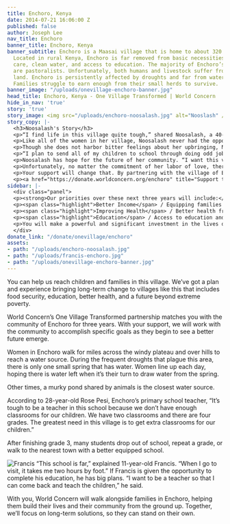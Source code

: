 ```yaml
---
title: Enchoro, Kenya
date: 2014-07-21 16:06:00 Z
published: false
author: Joseph Lee
nav_title: Enchoro
banner_title: Enchoro, Kenya
banner_subtitle: Enchoro is a Maasai village that is home to about 320 residents.
  Located in rural Kenya, Enchoro is far removed from basic necessities like health
  care, clean water, and access to education. The majority of Enchoro’s residents
  are pastoralists. Unfortunately, both humans and livestock suffer from the difficult
  land. Enchoro is persistently affected by droughts and far from watering sources.
  Families struggle to earn enough from their small herds to survive.
banner_image: "/uploads/onevillage-enchoro-banner.jpg"
head_title: Enchoro, Kenya - One Village Transformed | World Concern
hide_in_nav: 'true'
story: 'true'
story_image: <img src="/uploads/enchoro-noosalash.jpg" alt="Nooslash" />
story_copy: |-
  <h3>Noosalash's Story</h3>
  <p>“I find life in this village quite tough,” shared Noosalash, a 40-year-old mother of eight who lives in Enchoro. “There is no water and often there are droughts. The latter part of last year only one spring had water. Everyone was coming to draw water there. So I went without water—even for my children—for two days.” </p>
  <p>Like all of the women in her village, Noosalash never had the opportunity to receive a proper education. Noosalash was married by the age of 10 and immediately transitioned into the role of motherhood. Her childhood was cut short for a life of responsibility no young girl should be forced into. </p>
  <p>Though she does not harbor bitter feelings about her upbringing, Noosalash believes in something more for her children. </p>
  <p>“I plan to send all of my children to school through doing odd jobs—making beads, selling my livestock, and other types of casual labor,” declared Noosalash. </p>
  <p>Noosalash has hope for the future of her community. “I want this village to develop. I want us to have a school,” she said. </p>
  <p>Unfortunately, no matter the commitment of her labor of love, there is a strong chance that Noosalash’s children will have to cut their education short. </p>
  <p>Your support will change that. By partnering with the village of Enchoro, you’ll help open up opportunities for her children to go to school, and for Noolash to earn enough income to support her family. You’ll change her future, and the future of this community.  </p>
  <p><a href="https://donate.worldconcern.org/enchoro" title="Support the Village of Enchoro" class="secondary button">Join the transformation today. </a></p>
sidebar: |-
  <div class="panel">
  <p><strong>Our priorities over these next three years will include:</strong></p>
  <p><span class="highlight">Better Income</span> / Equipping families to expand their livelihoods and earn sustainable incomes</p>
  <p><span class="highlight">Improving Health</span> / Better health from clean water, hygiene and sanitation</p>
  <p><span class="highlight">Education</span> / Access to education and hope for the future</p>
  <p>You will make a powerful and significant investment in the lives of struggling families. We need your support to reach the families of Enchoro with life-saving assistance.</p>
  </div>
donate_link: "/donate/onevillage/enchoro"
assets:
- path: "/uploads/enchoro-noosalash.jpg"
- path: "/uploads/francis-enchoro.jpg"
- path: "/uploads/onevillage-enchoro-banner.jpg"
---
```


You can help us reach children and families in this village. We’ve got a plan and experience bringing long-term change to villages like this that includes food security, education, better health, and a future beyond extreme poverty.

World Concern’s One Village Transformed partnership matches you with the community of Enchoro for three years. With your support, we will work with the community to accomplish specific goals as they begin to see a better future emerge.

Women in Enchoro walk for miles across the windy plateau and over hills to reach a water source. During the frequent droughts that plague this area, there is only one small spring that has water. Women line up each day, hoping there is water left when it’s their turn to draw water from the spring.

Other times, a murky pond shared by animals is the closest water source.

According to 28-year-old Rose Pesi, Enchoro’s primary school teacher, “It’s tough to be a teacher in this school because we don’t have enough classrooms for our children. We have two classrooms and there are four grades. The greatest need in this village is to get extra classrooms for our children.”

After finishing grade 3, many students drop out of school, repeat a grade, or walk to the nearest town with a better equipped school.

<img src="/uploads/francis-enchoro.jpg" alt="Francis" class="left medium-6" /> “This school is far,” explained 11-year-old Francis. “When I go to visit, it takes me two hours by foot.” If Francis is given the opportunity to complete his education, he has big plans. “I want to be a teacher so that I can come back and teach the children,” he said.

With you, World Concern will walk alongside families in Enchoro, helping them build their lives and their community from the ground up. Together, we’ll focus on long-term solutions, so they can stand on their own.

